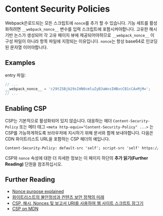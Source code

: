 # Content Security Policies

Webpack은로드되는 모든 스크립트에 `nonce`를 추가 할 수 있습니다. 기능 세트를 활성화하려면 `__webpack_nonce__` 변수를 입력 스크립트에 포함시켜야합니다.
고유한 해시 기반 논스가 생성되어 각 고유 페이지 뷰에 제공되어야하므로 `__webpack_nonce__` 이 구성 파일이 아니라 항목 파일에 지정되는 이유입니다. `nonce`는 항상 base64로 인코딩 된 문자열 이어야합니다.



## Examples

entry 파일:

``` js
// ...
__webpack_nonce__ = 'c29tZSBjb29sIHN0cmluZyB3aWxsIHBvcCB1cCAxMjM=';
// ...
```


## Enabling CSP

CSP는 기본적으로 활성화되어 있지 않습니다.
대응하는 헤더 `Content-Security-Policy` 또는 메타 태그 `<meta http-equiv="Content-Security-Policy" ...>` 는 CSP를 가능하게하도록 브라우저에 지시하기 위해 문서와 함께 보내야합니다.
다음은 CDN 화이트리스트 URL을 포함하는 CSP 헤더의 예입니다.


```html
Content-Security-Policy: default-src 'self'; script-src 'self' https://trusted.cdn.com;
```
CSP와 `nonce` 속성에 대한 더 자세한 정보는 이 페이지 하단의 __추가 읽기(Further Reading)__ 단원을 참조하십시오.


## Further Reading

- [Nonce purpose explained](https://stackoverflow.com/questions/42922784/what-s-the-purpose-of-the-html-nonce-attribute-for-script-and-style-elements)
- [화이트리스트의 불안정성과 컨텐츠 보안 정책의 미래](https://ai.google/research/pubs/pub45542)
- [CSP, 해시, Nonces 및 보고서 URI를 사용하여 웹 사이트 스크립트 잠그기](https://www.troyhunt.com/locking-down-your-website-scripts-with-csp-hashes-nonces-and-report-uri/)
- [CSP on MDN](https://developer.mozilla.org/en-US/docs/Web/HTTP/CSP)

